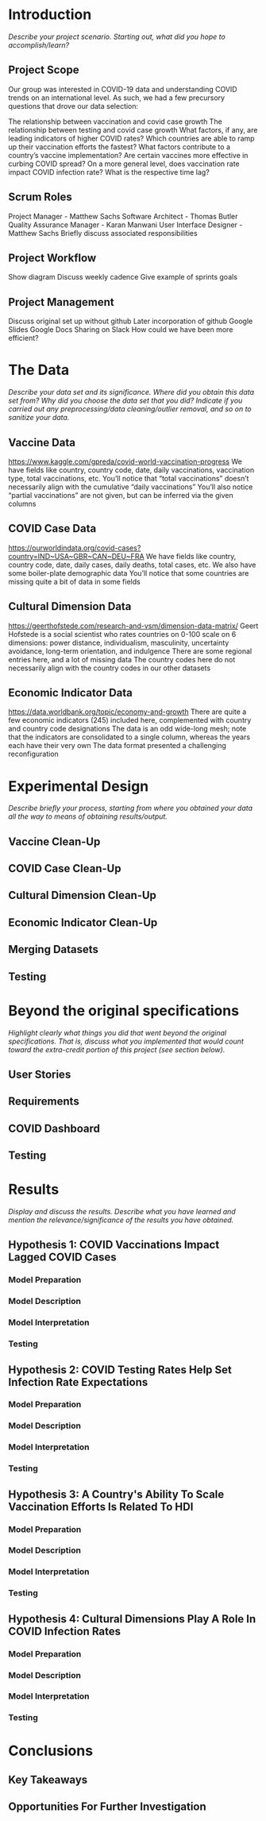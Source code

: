 # Introduction
*Describe your project scenario. Starting out, what did you hope to accomplish/learn?*

## Project Scope
Our group was interested in COVID-19 data and understanding COVID trends on an international level. As such, we had a few precursory questions that drove our data selection:

The relationship between vaccination and covid case growth
The relationship between testing and covid case growth
What factors, if any, are leading indicators of higher COVID rates?
Which countries are able to ramp up their vaccination efforts the fastest? What factors contribute to a country’s vaccine implementation?
Are certain vaccines more effective in curbing COVID spread? On a more general level, does vaccination rate impact COVID infection rate? What is the respective time lag?

## Scrum Roles
Project Manager - Matthew Sachs
Software Architect - Thomas Butler
Quality Assurance Manager - Karan Manwani
User Interface Designer - Matthew Sachs
Briefly discuss associated responsibilities

## Project Workflow
Show diagram
Discuss weekly cadence
Give example of sprints goals

## Project Management
Discuss original set up without github
Later incorporation of github
Google Slides
Google Docs
Sharing on Slack
How could we have been more efficient?

# The Data
*Describe your data set and its significance. Where did you obtain this data set from? Why did you choose the data set that you did? Indicate if you carried out any preprocessing/data cleaning/outlier removal, and so on to sanitize your data.*

## Vaccine Data
https://www.kaggle.com/gpreda/covid-world-vaccination-progress
We have fields like country, country code, date, daily vaccinations, vaccination type, total vaccinations, etc.
You’ll notice that “total vaccinations” doesn’t necessarily align with the cumulative “daily vaccinations”
You’ll also notice “partial vaccinations” are not given, but can be inferred via the given columns

## COVID Case Data
https://ourworldindata.org/covid-cases?country=IND~USA~GBR~CAN~DEU~FRA
We have fields like country, country code, date, daily cases, daily deaths, total cases, etc.
We also have some boiler-plate demographic data
You’ll notice that some countries are missing quite a bit of data in some fields

## Cultural Dimension Data
https://geerthofstede.com/research-and-vsm/dimension-data-matrix/
Geert Hofstede is a social scientist who rates countries on 0-100 scale on 6 dimensions: power distance, individualism, masculinity, uncertainty avoidance, long-term orientation, and indulgence
There are some regional entries here, and a lot of missing data
The country codes here do not necessarily align with the country codes in our other datasets

## Economic Indicator Data
https://data.worldbank.org/topic/economy-and-growth
There are quite a few economic indicators (245) included here, complemented with country and country code designations
The data is an odd wide-long mesh; note that the indicators are consolidated to a single column, whereas the years each have their very own
The data format presented a challenging reconfiguration

# Experimental Design
*Describe briefly your process, starting from where you obtained your data all the way to means of obtaining results/output.* 

## Vaccine Clean-Up


## COVID Case Clean-Up


## Cultural Dimension Clean-Up


## Economic Indicator Clean-Up


## Merging Datasets

## Testing

# Beyond the original specifications
*Highlight clearly what things you did that went beyond the original specifications. That is, discuss what you implemented that would count toward the extra-credit portion of this project (see section below).*

## User Stories

## Requirements

## COVID Dashboard

## Testing

# Results
*Display and discuss the results. Describe what you have learned and mention the relevance/significance of the results you have obtained.*

## Hypothesis 1: COVID Vaccinations Impact Lagged COVID Cases
### Model Preparation

### Model Description

### Model Interpretation

### Testing

## Hypothesis 2: COVID Testing Rates Help Set Infection Rate Expectations
### Model Preparation

### Model Description

### Model Interpretation

### Testing

## Hypothesis 3: A Country's Ability To Scale Vaccination Efforts Is Related To HDI
### Model Preparation

### Model Description

### Model Interpretation

### Testing

## Hypothesis 4: Cultural Dimensions Play A Role In COVID Infection Rates
### Model Preparation

### Model Description

### Model Interpretation

### Testing

# Conclusions

## Key Takeaways

## Opportunities For Further Investigation
